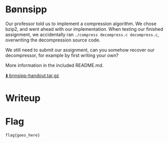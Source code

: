 # Bønnsipp

Our professor told us to implement a compression algorithm. We chose bzip2, and went ahead with our implementation.
When testing our finished assignment, we accidentally ran `./compress decompress.c decompress.c`, overwriting the decompression source code.

We still need to submit our assignment, can you somehow recover our decompressor, for example by first writing your own?

More information in the included README.md.

[⬇️ bnnsipp-handout.tar.gz](./bnnsipp-handout.tar.gz)

# Writeup

<Enter writeup here>

# Flag

```
flag{goes_here}
```